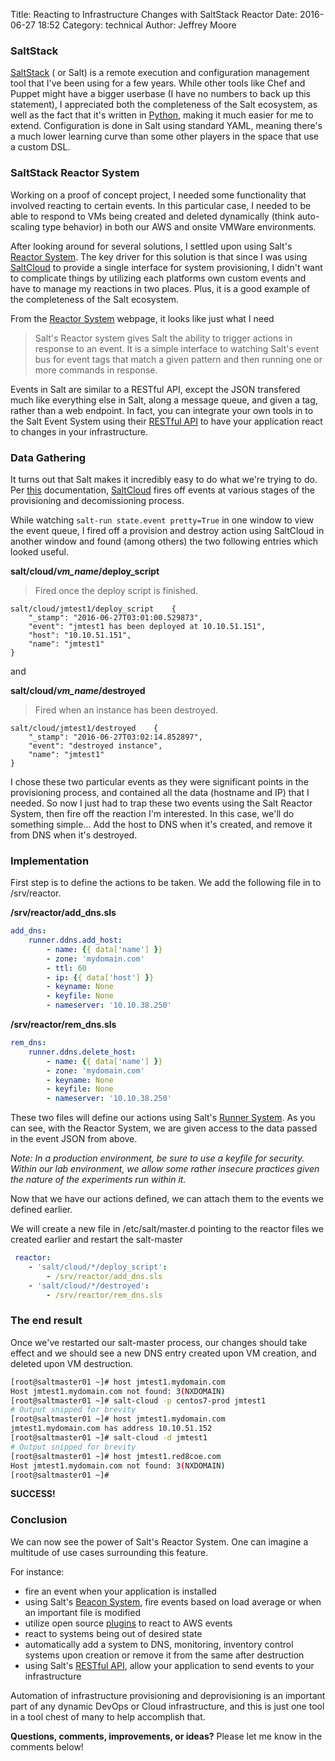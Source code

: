 Title: Reacting to Infrastructure Changes with SaltStack Reactor
Date: 2016-06-27 18:52
Category: technical
Author: Jeffrey Moore

### SaltStack

  [SaltStack] \( or Salt\) is a remote execution and configuration management tool that I've been using for a few years.  While other tools like Chef and Puppet might have a bigger userbase (I have no numbers to back up this statement), I appreciated both the completeness of the Salt ecosystem, as well as the fact that it's written in [Python], making it much easier for me to extend.  Configuration is done in Salt using standard YAML, meaning there's a much lower learning curve than some other players in the space that use a custom DSL.
  
### SaltStack Reactor System
  Working on a proof of concept project, I needed some functionality that involved reacting to certain events.  In this particular case, I needed to be able to respond to VMs being created and deleted dynamically (think auto-scaling type behavior) in both our AWS and onsite VMWare environments. 
  
After looking around for several solutions, I settled upon using Salt's [Reactor System].  The key driver for this solution is that since I was using [SaltCloud] to provide a single interface for system provisioning, I didn't want to complicate things by utilizing each platforms own custom events and have to manage my reactions in two places.  Plus, it is a good example of the completeness of the Salt ecosystem.

From the [Reactor System] webpage, it looks like just what I need

>Salt's Reactor system gives Salt the ability to trigger actions in response to an event. It is a simple interface to watching Salt's event bus for event tags that match a given pattern and then running one or more commands in response.

Events in Salt are similar to a RESTful API, except the JSON transfered much like everything else in Salt, along a message queue, and given a tag, rather than a web endpoint.  In fact, you can integrate your own tools in to the Salt Event System using their [RESTful API] to have your application react to changes in your infrastructure.

### Data Gathering
  It turns out that Salt makes it incredibly easy to do what we're trying to do.  Per [this](https://docs.saltstack.com/en/latest/topics/event/master_events.html#cloud-events) documentation, [SaltCloud] fires off events at various stages of the provisioning and decomissioning process.
  
While watching ```salt-run state.event pretty=True``` in one window to view the event queue, I fired off a provision and destroy action using SaltCloud in another window and found (among others) the two following entries which looked useful.

**salt/cloud/*vm_name*/deploy_script**
> Fired once the deploy script is finished.

```
salt/cloud/jmtest1/deploy_script	{
    "_stamp": "2016-06-27T03:01:00.529873", 
    "event": "jmtest1 has been deployed at 10.10.51.151", 
    "host": "10.10.51.151", 
    "name": "jmtest1"
}
```
and

**salt/cloud/*vm_name*/destroyed**
> Fired when an instance has been destroyed.

```
salt/cloud/jmtest1/destroyed	{
    "_stamp": "2016-06-27T03:02:14.852897", 
    "event": "destroyed instance", 
    "name": "jmtest1"
}
```

I chose these two particular events as they were significant points in the provisioning process, and contained all the data (hostname and IP) that I needed.  So now I just had to trap these two events using the Salt Reactor System, then   fire off the reaction I'm interested.  In this case, we'll do something simple... Add the host to DNS when it's created, and remove it from DNS when it's destroyed.

### Implementation
First step is to define the actions to be taken.  We add the following file in to /srv/reactor.

**/srv/reactor/add_dns.sls**

```yaml
add_dns:
    runner.ddns.add_host:
        - name: {{ data['name'] }}
        - zone: 'mydomain.com'
        - ttl: 60
        - ip: {{ data['host'] }}
        - keyname: None
        - keyfile: None
        - nameserver: '10.10.38.250'
```

**/srv/reactor/rem_dns.sls**
 
```yaml
rem_dns:
    runner.ddns.delete_host:
        - name: {{ data['name'] }}
        - zone: 'mydomain.com'
        - keyname: None
        - keyfile: None
        - nameserver: '10.10.38.250'
```

These two files will define our actions using Salt's [Runner System].  As you can see, with the Reactor System, we are given access to the data passed in the event JSON from above.  

_Note: In a production environment, be sure to use a keyfile for security.  Within our lab environment, we allow some rather insecure practices given the nature of the experiments run within it._


 Now that we have our actions defined, we can attach them to the events we defined earlier.
 
 We will create a new file in /etc/salt/master.d pointing to the reactor files we created earlier and restart the salt-master
 
```yaml
 reactor:
    - 'salt/cloud/*/deploy_script':
        - /srv/reactor/add_dns.sls
    - 'salt/cloud/*/destroyed':
        - /srv/reactor/rem_dns.sls
```

### The end result
Once we've restarted our salt-master process, our changes should take effect and we should see a new DNS entry created upon VM creation, and deleted upon VM destruction.

```bash
[root@saltmaster01 ~]# host jmtest1.mydomain.com
Host jmtest1.mydomain.com not found: 3(NXDOMAIN)
[root@saltmaster01 ~]# salt-cloud -p centos7-prod jmtest1
# Output snipped for brevity
[root@saltmaster01 ~]# host jmtest1.mydomain.com
jmtest1.mydomain.com has address 10.10.51.152
[root@saltmaster01 ~]# salt-cloud -d jmtest1
# Output snipped for brevity
[root@saltmaster01 ~]# host jmtest1.red8coe.com
Host jmtest1.mydomain.com not found: 3(NXDOMAIN)
[root@saltmaster01 ~]#
```

**SUCCESS!**

### Conclusion
We can now see the power of Salt's Reactor System.  One can imagine a multitude of use cases surrounding this feature.  

For instance:

* fire an event when your application is installed
* using Salt's [Beacon System], fire events based on load average or when an important file is modified
* utilize open source [plugins](https://github.com/saltstack-formulas/ec2-autoscale-reactor) to react to AWS events
* react to systems being out of desired state
* automatically add a system to DNS, monitoring, inventory control systems upon creation or remove it from the same after destruction
* using Salt's [RESTful API], allow your application to send events to your infrastructure

Automation of infrastructure provisioning and deprovisioning is an important part of any dynamic DevOps or Cloud infrastructure, and this is just one tool in a tool chest of many to help accomplish that.

**Questions, comments, improvements, or ideas?**  Please let me know in the comments below!






[SaltStack]:https://saltstack.com
[SaltCloud]:https://docs.saltstack.com/en/latest/topics/cloud/
[Reactor System]:https://docs.saltstack.com/en/latest/topics/reactor/
[Runner System]:https://docs.saltstack.com/en/latest/ref/runners/
[Beacon System]:https://docs.saltstack.com/en/latest/topics/beacons/index.html
[RESTful API]:https://docs.saltstack.com/en/develop/ref/netapi/all/salt.netapi.rest_cherrypy.html
[Python]:https://python.org

